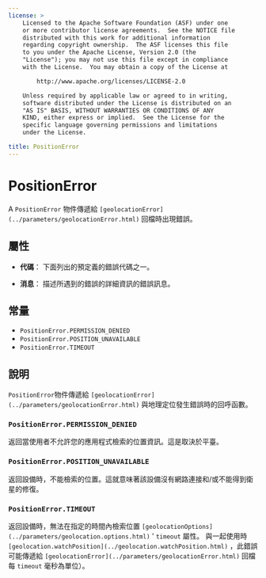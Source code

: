```yaml
---
license: >
    Licensed to the Apache Software Foundation (ASF) under one
    or more contributor license agreements.  See the NOTICE file
    distributed with this work for additional information
    regarding copyright ownership.  The ASF licenses this file
    to you under the Apache License, Version 2.0 (the
    "License"); you may not use this file except in compliance
    with the License.  You may obtain a copy of the License at

        http://www.apache.org/licenses/LICENSE-2.0

    Unless required by applicable law or agreed to in writing,
    software distributed under the License is distributed on an
    "AS IS" BASIS, WITHOUT WARRANTIES OR CONDITIONS OF ANY
    KIND, either express or implied.  See the License for the
    specific language governing permissions and limitations
    under the License.

title: PositionError
---
```


# PositionError

A `PositionError` 物件傳遞給 `[geolocationError](../parameters/geolocationError.html)` 回檔時出現錯誤。

## 屬性

*   **代碼**： 下面列出的預定義的錯誤代碼之一。

*   **消息**： 描述所遇到的錯誤的詳細資訊的錯誤訊息。

## 常量

*   `PositionError.PERMISSION_DENIED`
*   `PositionError.POSITION_UNAVAILABLE`
*   `PositionError.TIMEOUT`

## 說明

`PositionError`物件傳遞給 `[geolocationError](../parameters/geolocationError.html)` 與地理定位發生錯誤時的回呼函數。

### `PositionError.PERMISSION_DENIED`

返回當使用者不允許您的應用程式檢索的位置資訊。這是取決於平臺。

### `PositionError.POSITION_UNAVAILABLE`

返回設備時，不能檢索的位置。這就意味著該設備沒有網路連接和/或不能得到衛星的修復。

### `PositionError.TIMEOUT`

返回設備時，無法在指定的時間內檢索位置 `[geolocationOptions](../parameters/geolocation.options.html)` ' `timeout` 屬性。 與一起使用時 `[geolocation.watchPosition](../geolocation.watchPosition.html)` ，此錯誤可能傳遞給 `[geolocationError](../parameters/geolocationError.html)` 回檔每 `timeout` 毫秒為單位）。
